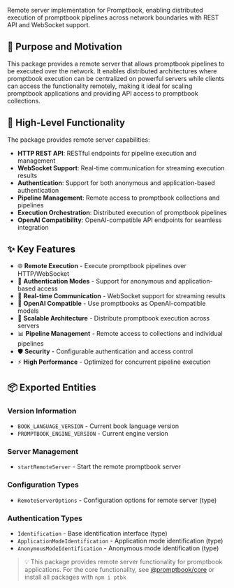 
Remote server implementation for Promptbook, enabling distributed execution of promptbook pipelines across network boundaries with REST API and WebSocket support.

## 🎯 Purpose and Motivation

This package provides a remote server that allows promptbook pipelines to be executed over the network. It enables distributed architectures where promptbook execution can be centralized on powerful servers while clients can access the functionality remotely, making it ideal for scaling promptbook applications and providing API access to promptbook collections.

## 🔧 High-Level Functionality

The package provides remote server capabilities:
- **HTTP REST API**: RESTful endpoints for pipeline execution and management
- **WebSocket Support**: Real-time communication for streaming execution results
- **Authentication**: Support for both anonymous and application-based authentication
- **Pipeline Management**: Remote access to promptbook collections and pipelines
- **Execution Orchestration**: Distributed execution of promptbook pipelines
- **OpenAI Compatibility**: OpenAI-compatible API endpoints for seamless integration

## ✨ Key Features

- 🌐 **Remote Execution** - Execute promptbook pipelines over HTTP/WebSocket
- 🔐 **Authentication Modes** - Support for anonymous and application-based access
- 📡 **Real-time Communication** - WebSocket support for streaming results
- 🔌 **OpenAI Compatible** - Use promptbooks as OpenAI-compatible models
- 🚀 **Scalable Architecture** - Distribute promptbook execution across servers
- 📊 **Pipeline Management** - Remote access to collections and individual pipelines
- 🛡️ **Security** - Configurable authentication and access control
- ⚡ **High Performance** - Optimized for concurrent pipeline execution

## 📦 Exported Entities

### Version Information
- `BOOK_LANGUAGE_VERSION` - Current book language version
- `PROMPTBOOK_ENGINE_VERSION` - Current engine version

### Server Management
- `startRemoteServer` - Start the remote promptbook server

### Configuration Types
- `RemoteServerOptions` - Configuration options for remote server (type)

### Authentication Types
- `Identification` - Base identification interface (type)
- `ApplicationModeIdentification` - Application mode identification (type)
- `AnonymousModeIdentification` - Anonymous mode identification (type)

> 💡 This package provides remote server functionality for promptbook applications. For the core functionality, see [@promptbook/core](#-packages) or install all packages with `npm i ptbk`
